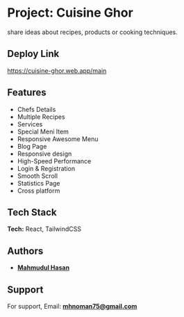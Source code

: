 # Project: **Cuisine Ghor**

share ideas about recipes, products or cooking techniques.


## Deploy Link
https://cuisine-ghor.web.app/main

## Features

- Chefs Details
- Multiple Recipes 
- Services
- Special Meni Item
- Responsive Awesome Menu
- Blog Page
- Responsive design
- High-Speed Performance
- Login & Registration
- Smooth Scroll
- Statistics Page
- Cross platform

## Tech Stack

**Tech:** React, TailwindCSS


## Authors

- [**Mahmudul Hasan**](https://github.com/mahmudul-noman)


## Support

For support, Email: **mhnoman75@gmail.com**